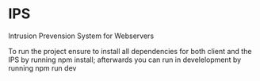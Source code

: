 # IPS
Intrusion Prevension System for Webservers

To run the project ensure to install all dependencies for both client and the IPS by running npm install;
afterwards you can run in develelopment by running npm run dev